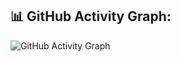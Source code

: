 ## 📊 GitHub Activity Graph:
![GitHub Activity Graph](https://github-readme-activity-graph.vercel.app/graph?username=lucacarniato&theme=github-dark&hide_border=true)
